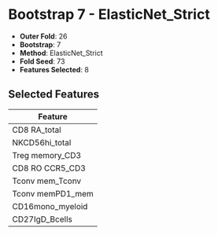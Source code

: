 # Bootstrap 7 - ElasticNet_Strict

- **Outer Fold**: 26
- **Bootstrap**: 7
- **Method**: ElasticNet_Strict
- **Fold Seed**: 73
- **Features Selected**: 8

## Selected Features

| Feature |
|---------|
| CD8 RA_total |
| NKCD56hi_total |
| Treg memory_CD3 |
| CD8 RO CCR5_CD3 |
| Tconv mem_Tconv |
| Tconv memPD1_mem |
| CD16mono_myeloid |
| CD27IgD_Bcells |
